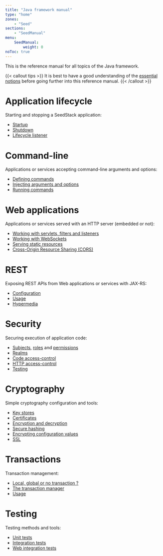 ```yaml
---
title: "Java framework manual"
type: "home"
zones:
    - "Seed"
sections:
    - "SeedManual"
menu:
    SeedManual:
        weight: 0
noToc: true
---
```


This is the reference manual for all topics of the Java framework. 

{{< callout tips >}}
It is best to have a good understanding of the [essential notions](..) before going further into this reference manual.
{{< /callout >}}

# Application lifecycle

Starting and stopping a SeedStack application:

* [Startup](running#startup)
* [Shutdown](running#shutdown)
* [Lifecycle listener](running#lifecycle-listener)

# Command-line

Applications or services accepting command-line arguments and options:

* [Defining commands](cli#defining-commands)
* [Injecting arguments and options](cli#arguments-and-options)
* [Running commands](cli#running-commands)

# Web applications

Applications or services served with an HTTP server (embedded or not): 

* [Working with servlets, filters and listeners](web#servlets-filters-and-listeners)
* [Working with WebSockets](web#websockets)
* [Serving static resources](web#static-resources)
* [Cross-Origin Resource Sharing (CORS)](web#cors)

# REST

Exposing REST APIs from Web applications or services with JAX-RS:  

* [Configuration](rest#configuration)
* [Usage](rest#usage)
* [Hypermedia](rest#hypermedia)

# Security

Securing execution of application code:

* [Subjects](security#subjects), [roles](security#roles) and [permissions](security#permissions)
* [Realms](security#realms)
* [Code access-control](security#code-access-control)
* [HTTP access-control](security#http-access-control)
* [Testing](security#testing)

# Cryptography

Simple cryptography configuration and tools:

* [Key stores](crypto#key-stores)
* [Certificates](crypto#certificates)
* [Encryption and decryption](crypto#encryption-and-decryption)
* [Secure hashing](crypto#secure-hashing)
* [Encrypting configuration values](crypto#encrypting-configuration-values)
* [SSL](crypto#ssl)

# Transactions

Transaction management:

* [Local, global or no transaction ?](transactions#local-global-or-no-transaction)
* [The transaction manager](transactions#the-transaction-manager)
* [Usage](transactions#usage)

# Testing

Testing methods and tools:

* [Unit tests](testing#unit-tests)
* [Integration tests](testing#integration-tests)
* [Web integration tests](testing#web-integration-tests)
